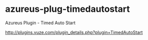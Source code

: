 azureus-plug-timedautostart
===========================

Azureus Plugin - Timed Auto Start


http://plugins.vuze.com/plugin_details.php?plugin=TimedAutoStart
